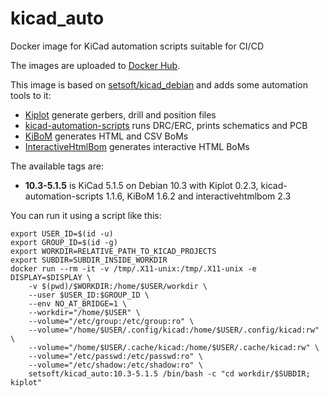 # kicad_auto

Docker image for KiCad automation scripts suitable for CI/CD

The images are uploaded to [Docker Hub](https://hub.docker.com/repository/docker/setsoft/kicad_auto).

This image is based on [setsoft/kicad_debian](https://github.com/INTI-CMNB/kicad_debian) and adds some automation tools to it:

* [Kiplot](https://github.com/INTI-CMNB/kiplot) generate gerbers, drill and position files
* [kicad-automation-scripts](https://github.com/INTI-CMNB/kicad-automation-scripts) runs DRC/ERC, prints schematics and PCB
* [KiBoM](https://github.com/INTI-CMNB/KiBoM) generates HTML and CSV BoMs
* [InteractiveHtmlBom](https://github.com/INTI-CMNB/InteractiveHtmlBom) generates interactive HTML BoMs

The available tags are:

* **10.3-5.1.5** is KiCad 5.1.5 on Debian 10.3 with Kiplot 0.2.3, kicad-automation-scripts 1.1.6, KiBoM 1.6.2 and interactivehtmlbom 2.3

You can run it using a script like this:

```
export USER_ID=$(id -u)
export GROUP_ID=$(id -g)
export WORKDIR=RELATIVE_PATH_TO_KICAD_PROJECTS
export SUBDIR=SUBDIR_INSIDE_WORKDIR
docker run --rm -it -v /tmp/.X11-unix:/tmp/.X11-unix -e DISPLAY=$DISPLAY \
    -v $(pwd)/$WORKDIR:/home/$USER/workdir \
    --user $USER_ID:$GROUP_ID \
    --env NO_AT_BRIDGE=1 \
    --workdir="/home/$USER" \
    --volume="/etc/group:/etc/group:ro" \
    --volume="/home/$USER/.config/kicad:/home/$USER/.config/kicad:rw" \
    --volume="/home/$USER/.cache/kicad:/home/$USER/.cache/kicad:rw" \
    --volume="/etc/passwd:/etc/passwd:ro" \
    --volume="/etc/shadow:/etc/shadow:ro" \
    setsoft/kicad_auto:10.3-5.1.5 /bin/bash -c "cd workdir/$SUBDIR; kiplot"
```

